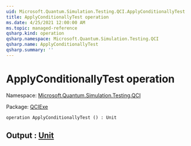```yaml
---
uid: Microsoft.Quantum.Simulation.Testing.QCI.ApplyConditionallyTest
title: ApplyConditionallyTest operation
ms.date: 4/25/2021 12:00:00 AM
ms.topic: managed-reference
qsharp.kind: operation
qsharp.namespace: Microsoft.Quantum.Simulation.Testing.QCI
qsharp.name: ApplyConditionallyTest
qsharp.summary: ''
---
```


# ApplyConditionallyTest operation

Namespace: [Microsoft.Quantum.Simulation.Testing.QCI](xref:Microsoft.Quantum.Simulation.Testing.QCI)

Package: [QCIExe](https://nuget.org/packages/QCIExe)




```qsharp
operation ApplyConditionallyTest () : Unit
```


## Output : [Unit](xref:microsoft.quantum.qsharp.valueliterals#unit-literal)


